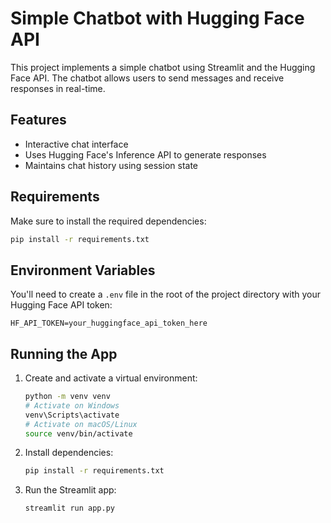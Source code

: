 # Simple Chatbot with Hugging Face API

This project implements a simple chatbot using Streamlit and the Hugging Face API. The chatbot allows users to send messages and receive responses in real-time.

## Features

- Interactive chat interface
- Uses Hugging Face's Inference API to generate responses
- Maintains chat history using session state

## Requirements

Make sure to install the required dependencies:

```bash
pip install -r requirements.txt
```

## Environment Variables

You'll need to create a `.env` file in the root of the project directory with your Hugging Face API token:

```
HF_API_TOKEN=your_huggingface_api_token_here
```

## Running the App

1. Create and activate a virtual environment:
   ```bash
   python -m venv venv
   # Activate on Windows
   venv\Scripts\activate
   # Activate on macOS/Linux
   source venv/bin/activate
   ```

2. Install dependencies:
   ```bash
   pip install -r requirements.txt
   ```

3. Run the Streamlit app:
   ```bash
   streamlit run app.py
   ```




